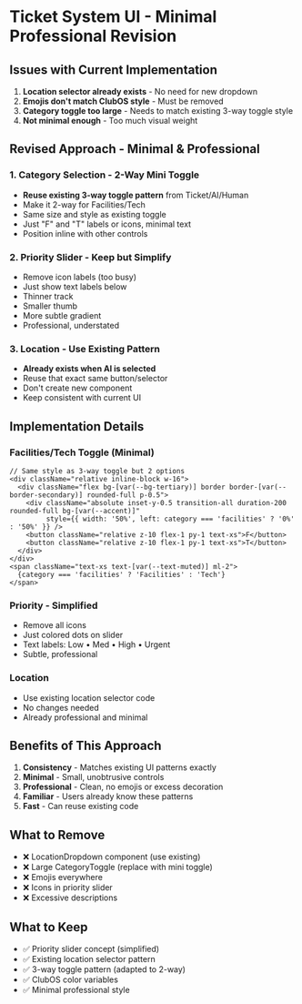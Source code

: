 # Ticket System UI - Minimal Professional Revision

## Issues with Current Implementation

1. **Location selector already exists** - No need for new dropdown
2. **Emojis don't match ClubOS style** - Must be removed
3. **Category toggle too large** - Needs to match existing 3-way toggle style
4. **Not minimal enough** - Too much visual weight

## Revised Approach - Minimal & Professional

### 1. Category Selection - 2-Way Mini Toggle
- **Reuse existing 3-way toggle pattern** from Ticket/AI/Human
- Make it 2-way for Facilities/Tech
- Same size and style as existing toggle
- Just "F" and "T" labels or icons, minimal text
- Position inline with other controls

### 2. Priority Slider - Keep but Simplify
- Remove icon labels (too busy)
- Just show text labels below
- Thinner track
- Smaller thumb
- More subtle gradient
- Professional, understated

### 3. Location - Use Existing Pattern
- **Already exists when AI is selected**
- Reuse that exact same button/selector
- Don't create new component
- Keep consistent with current UI

## Implementation Details

### Facilities/Tech Toggle (Minimal)
```tsx
// Same style as 3-way toggle but 2 options
<div className="relative inline-block w-16">
  <div className="flex bg-[var(--bg-tertiary)] border border-[var(--border-secondary)] rounded-full p-0.5">
    <div className="absolute inset-y-0.5 transition-all duration-200 rounded-full bg-[var(--accent)]"
         style={{ width: '50%', left: category === 'facilities' ? '0%' : '50%' }} />
    <button className="relative z-10 flex-1 py-1 text-xs">F</button>
    <button className="relative z-10 flex-1 py-1 text-xs">T</button>
  </div>
</div>
<span className="text-xs text-[var(--text-muted)] ml-2">
  {category === 'facilities' ? 'Facilities' : 'Tech'}
</span>
```

### Priority - Simplified
- Remove all icons
- Just colored dots on slider
- Text labels: Low • Med • High • Urgent
- Subtle, professional

### Location
- Use existing location selector code
- No changes needed
- Already professional and minimal

## Benefits of This Approach

1. **Consistency** - Matches existing UI patterns exactly
2. **Minimal** - Small, unobtrusive controls
3. **Professional** - Clean, no emojis or excess decoration
4. **Familiar** - Users already know these patterns
5. **Fast** - Can reuse existing code

## What to Remove

- ❌ LocationDropdown component (use existing)
- ❌ Large CategoryToggle (replace with mini toggle)
- ❌ Emojis everywhere
- ❌ Icons in priority slider
- ❌ Excessive descriptions

## What to Keep

- ✅ Priority slider concept (simplified)
- ✅ Existing location selector pattern
- ✅ 3-way toggle pattern (adapted to 2-way)
- ✅ ClubOS color variables
- ✅ Minimal professional style